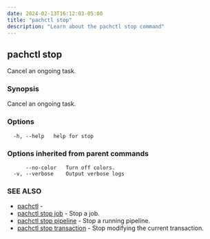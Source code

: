 ```yaml
---
date: 2024-02-13T16:12:03-05:00
title: "pachctl stop"
description: "Learn about the pachctl stop command"
---
```


## pachctl stop

Cancel an ongoing task.

### Synopsis

Cancel an ongoing task.

### Options

```
  -h, --help   help for stop
```

### Options inherited from parent commands

```
      --no-color   Turn off colors.
  -v, --verbose    Output verbose logs
```

### SEE ALSO

* [pachctl](../pachctl)	 - 
* [pachctl stop job](../pachctl_stop_job)	 - Stop a job.
* [pachctl stop pipeline](../pachctl_stop_pipeline)	 - Stop a running pipeline.
* [pachctl stop transaction](../pachctl_stop_transaction)	 - Stop modifying the current transaction.

